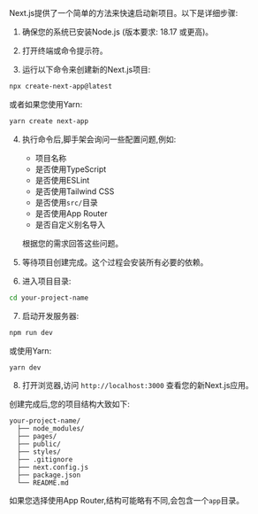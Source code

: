 Next.js提供了一个简单的方法来快速启动新项目。以下是详细步骤:

1. 确保您的系统已安装Node.js (版本要求: 18.17 或更高)。

2. 打开终端或命令提示符。

3. 运行以下命令来创建新的Next.js项目:

```bash
npx create-next-app@latest
```

或者如果您使用Yarn:

```bash
yarn create next-app
```

4. 执行命令后,脚手架会询问一些配置问题,例如:

   - 项目名称
   - 是否使用TypeScript
   - 是否使用ESLint
   - 是否使用Tailwind CSS
   - 是否使用`src/`目录
   - 是否使用App Router
   - 是否自定义别名导入

   根据您的需求回答这些问题。

5. 等待项目创建完成。这个过程会安装所有必要的依赖。

6. 进入项目目录:

```bash
cd your-project-name
```

7. 启动开发服务器:

```bash
npm run dev
```

或使用Yarn:

```bash
yarn dev
```

8. 打开浏览器,访问 `http://localhost:3000` 查看您的新Next.js应用。

创建完成后,您的项目结构大致如下:

```
your-project-name/
  ├── node_modules/
  ├── pages/
  ├── public/
  ├── styles/
  ├── .gitignore
  ├── next.config.js
  ├── package.json
  └── README.md
```

如果您选择使用App Router,结构可能略有不同,会包含一个`app`目录。
